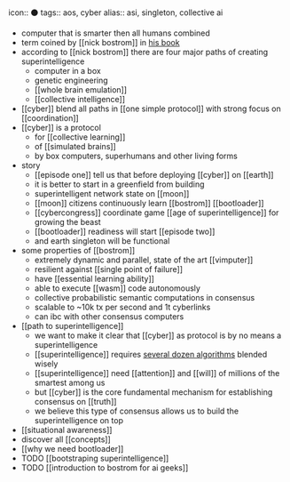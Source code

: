 icon:: ⚫️
tags:: aos, cyber
alias:: asi, singleton, collective ai

- computer that is smarter then all humans combined
- term coined by [[nick bostrom]] in [his book](https://cyb.ai/ipfs/QmYHo4oKHvm33pPnou9M1iRww2PYQu9Kmb3DWJ4DJgrUkb)
- according to [[nick bostrom]] there are four major paths of creating superintelligence
	- computer in a box
	- genetic engineering
	- [[whole brain emulation]]
	- [[collective intelligence]]
- [[cyber]] blend all paths in [[one simple protocol]] with strong focus on [[coordination]]
- [[cyber]] is a protocol
	- for [[collective learning]]
	- of [[simulated brains]]
	- by box computers, superhumans and other living forms
- story
	- [[episode one]] tell us that before deploying [[cyber]] on [[earth]]
	- it is better to start in a greenfield from building
	- superintelligent network state on [[moon]]
	- [[moon]] citizens continuously learn [[bostrom]] [[bootloader]]
	- [[cybercongress]] coordinate game [[age of superintelligence]] for growing the beast
	- [[bootloader]] readiness will start [[episode two]]
	- and earth singleton will be functional
- some properties of [[bostrom]]
	- extremely dynamic and parallel, state of the art [[vimputer]]
	- resilient against [[single point of failure]]
	- have [[essential learning ability]]
	- able to execute [[wasm]] code autonomously
	- collective probabilistic semantic computations in consensus
	- scalable to ~10k tx per second and 1t cyberlinks
	- can ibc with other consensus computers
- [[path to superintelligence]]
	- we want to make it clear that [[cyber]] as protocol is by no means a superintelligence
	- [[superintelligence]] requires [several dozen algorithms](techtree) blended wisely
	- [[superintelligence]] need [[attention]] and [[will]] of millions of the smartest among us
	- but [[cyber]] is the core fundamental mechanism for establishing consensus on [[truth]]
	- we believe this type of consensus allows us to build the superintelligence on top
- [[situational awareness]]
- discover all [[concepts]]
- [[why we need bootloader]]
- TODO [[bootstraping superintelligence]]
- TODO [[introduction to bostrom for ai geeks]]